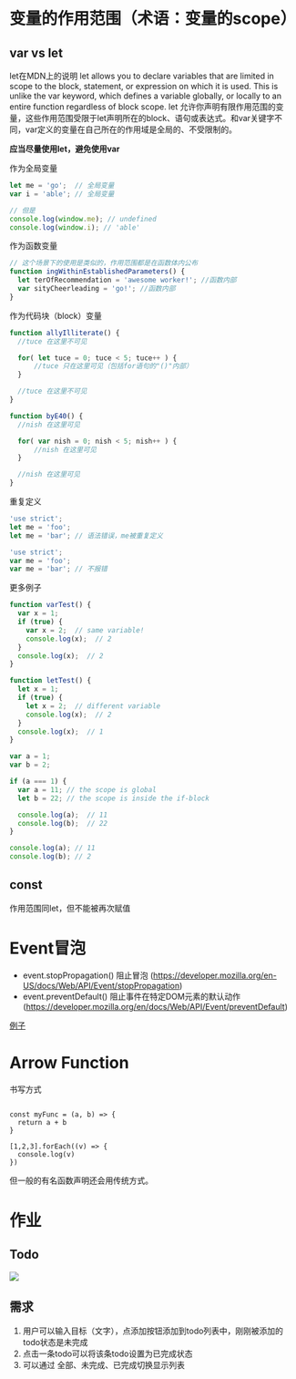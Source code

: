 # 变量的作用范围（术语：变量的scope）

## var vs let

let在MDN上的说明
let allows you to declare variables that are limited in scope to the block, statement, or expression on which it is used. This is unlike the var keyword, which defines a variable globally, or locally to an entire function regardless of block scope.
let 允许你声明有限作用范围的变量，这些作用范围受限于let声明所在的block、语句或表达式。和var关键字不同，var定义的变量在自己所在的作用域是全局的、不受限制的。

**应当尽量使用let，避免使用var**

作为全局变量
```js
let me = 'go';  // 全局变量
var i = 'able'; // 全局变量

// 但是
console.log(window.me); // undefined
console.log(window.i); // 'able'
```

作为函数变量
```js
// 这个场景下的使用是类似的，作用范围都是在函数体内公布
function ingWithinEstablishedParameters() {
  let terOfRecommendation = 'awesome worker!'; //函数内部
  var sityCheerleading = 'go!'; //函数内部
}
```

作为代码块（block）变量
```js
function allyIlliterate() {
  //tuce 在这里不可见

  for( let tuce = 0; tuce < 5; tuce++ ) {
      //tuce 只在这里可见（包括for语句的"()"内部）
  }

  //tuce 在这里不可见
}

function byE40() {
  //nish 在这里可见

  for( var nish = 0; nish < 5; nish++ ) {
      //nish 在这里可见
  }

  //nish 在这里可见
}
```

重复定义
```js
'use strict';
let me = 'foo';
let me = 'bar'; // 语法错误，me被重复定义
```

```js
'use strict';
var me = 'foo';
var me = 'bar'; // 不报错
```

更多例子
```js
function varTest() {
  var x = 1;
  if (true) {
    var x = 2;  // same variable!
    console.log(x);  // 2
  }
  console.log(x);  // 2
}

function letTest() {
  let x = 1;
  if (true) {
    let x = 2;  // different variable
    console.log(x);  // 2
  }
  console.log(x);  // 1
}
```

```js
var a = 1;
var b = 2;

if (a === 1) {
  var a = 11; // the scope is global
  let b = 22; // the scope is inside the if-block

  console.log(a);  // 11
  console.log(b);  // 22
}

console.log(a); // 11
console.log(b); // 2
```

## const

作用范围同let，但不能被再次赋值

# Event冒泡

* event.stopPropagation() 阻止冒泡 (https://developer.mozilla.org/en-US/docs/Web/API/Event/stopPropagation)
* event.preventDefault() 阻止事件在特定DOM元素的默认动作 (https://developer.mozilla.org/en/docs/Web/API/Event/preventDefault)

[例子](./index.html)

# Arrow Function

书写方式

```

const myFunc = (a, b) => {
  return a + b
}

[1,2,3].forEach((v) => {
  console.log(v)
})

```

但一般的有名函数声明还会用传统方式。

# 作业

## Todo
![](https://ws1.sinaimg.cn/large/006tKfTcly1fimjz4adh7g30hs0dckbt.gif)

## 需求

1. 用户可以输入目标（文字），点添加按钮添加到todo列表中，刚刚被添加的todo状态是未完成
2. 点击一条todo可以将该条todo设置为已完成状态
3. 可以通过 全部、未完成、已完成切换显示列表
